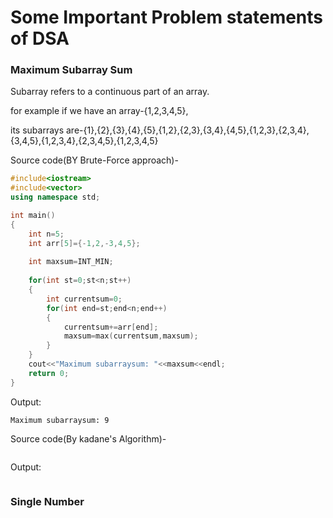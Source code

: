 # Some Important Problem statements of DSA

### Maximum Subarray Sum

Subarray refers to a continuous part of an array.

for example if we have an array-{1,2,3,4,5}, 

its subarrays are-{1},{2},{3},{4},{5},{1,2},{2,3},{3,4},{4,5},{1,2,3},{2,3,4},{3,4,5},{1,2,3,4},{2,3,4,5},{1,2,3,4,5}

Source code(BY Brute-Force approach)-
``` C++
#include<iostream>
#include<vector>
using namespace std;

int main()
{
	int n=5;
	int arr[5]={-1,2,-3,4,5};
	
	int maxsum=INT_MIN;
	
	for(int st=0;st<n;st++)
	{
		int currentsum=0;
		for(int end=st;end<n;end++)
		{
			currentsum+=arr[end];
			maxsum=max(currentsum,maxsum);
		}
	}
	cout<<"Maximum subarraysum: "<<maxsum<<endl;
	return 0;
}
```

Output:

```
Maximum subarraysum: 9
```

Source code(By kadane's Algorithm)-

``` C++

```

Output:
```

```
### Single Number

``` C++

```

###

``` C++

```
###
###
###
###
###
###
###
###
###
